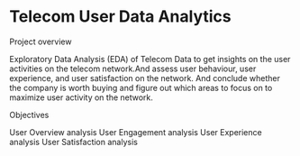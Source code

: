 # Telecom User Data Analytics

Project overview

 Exploratory Data Analysis (EDA) of Telecom Data to get insights on the user activities on the telecom network.And 
 assess user behaviour, user experience, and user satisfaction on the network. And conclude whether the company 
 is worth buying and figure out which areas to focus on to maximize user activity on the network.
 
 Objectives
 
 User Overview analysis
 User Engagement analysis
 User Experience analysis
 User Satisfaction analysis
 
 
